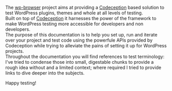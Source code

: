 The [wp-browser](https://github.com/lucatume/wp-browser "lucatume/wp-browser · GitHub") project aims at providing a [Codeception](http://codeception.com/ "Codeception - BDD-style PHP testing.") based solution to test WordPress plugins, themes and whole at all levels of testing.  
Built on top of [Codeception](http://codeception.com/ "Codeception - BDD-style PHP testing.") it harnesses the power of the framework to make WordPress testing more accessible for developers and non developers.  
The purpose of this documentation is to help you set up, run and iterate over your project and test code using the powerfule APIs provided by Codeception while trying to alleviate the pains of setting it up for WordPress projects.  
Throughout the documentation you will find references to test terminology: I've tried to condense those into small, digestable chunks to provide a rough idea without and a limited context; where required I tried to provide links to dive deeper into the subjects.  

Happy testing!

